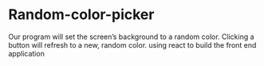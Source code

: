 # Random-color-picker
Our program will set the screen’s background to a random color. Clicking a button will refresh to a new, random color. using react to build the front end application
